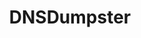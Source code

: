---
title: "DNSDumpster"
description: "Free domain research tool that discovers hosts related to a domain through DNS records, finding subdomains and related domains."
platforms: ["web"]
categories: ["OSINT", "Web"]
tags: ["dns-reconnaissance", "subdomain-discovery", "passive-scanning", "domain-research", "information-gathering"]
url: "https://dnsdumpster.com/"
---